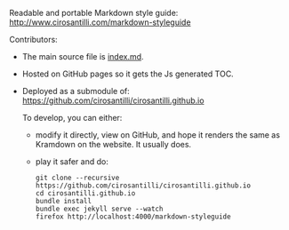 Readable and portable Markdown style guide: <http://www.cirosantilli.com/markdown-styleguide>

Contributors:

-   The main source file is [index.md](index.md).

-   Hosted on GitHub pages so it gets the Js generated TOC.

-   Deployed as a submodule of: <https://github.com/cirosantilli/cirosantilli.github.io>

    To develop, you can either:

    -   modify it directly, view on GitHub, and hope it renders the same as Kramdown on the website.
        It usually does.

    -   play it safer and do:

            git clone --recursive https://github.com/cirosantilli/cirosantilli.github.io
            cd cirosantilli.github.io
            bundle install
            bundle exec jekyll serve --watch
            firefox http://localhost:4000/markdown-styleguide
